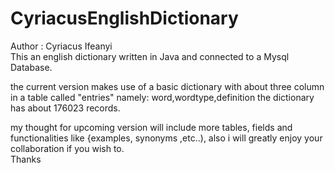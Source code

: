 # CyriacusEnglishDictionary
Author : Cyriacus Ifeanyi<br>
This an english dictionary written in Java and connected to a Mysql Database.

the current version makes use of a basic dictionary with about three column in a table called "entries"
namely: word,wordtype,definition
the dictionary has about 176023 records.

my thought for upcoming version will include more tables, fields and functionalities like {examples, synonyms ,etc..), also i will greatly enjoy your collaboration if you wish to. <br>
Thanks
